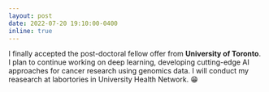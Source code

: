 ```yaml
---
layout: post
date: 2022-07-20 19:10:00-0400
inline: true
---
```

I finally accepted the post-doctoral fellow offer from **University of Toronto**. I plan to continue working on deep learning, developing cutting-edge AI approaches for cancer research using genomics data. I will conduct my reasearch at labortories in University Health Network. :grin:
